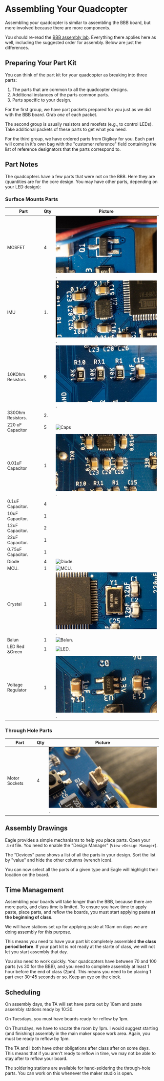 # Assembling Your Quadcopter

Assembling your quadcopter is similar to assembling the BBB board, but more involved because there are more components.

You should re-read the [BBB assembly lab](Readme.md).  Everything there applies here as well, including the suggested order for assembly.  Below are just the differences.

## Preparing Your Part Kit

You can think of the part kit for your quadcopter as breaking into three parts:

1.  The parts that are common to all the quadcopter designs.
2.  Additional instances of the parts common parts.
3.  Parts specific to your design.

For the first group, we have part packets prepared for you just as we did with the BBB board.  Grab *one* of each packet.

The second group is usually resistors and mosfets (e.g., to control LEDs).  Take additional packets of these parts to get what you need.

For the third group, we have ordered parts from Digikey for you.  Each part will come in it's own bag with the "customer reference" field containing the list of reference designators that the parts correspond to.

## Part Notes

The quadcopters have a few parts that were not on the BBB.  Here they are (quantities are for the core design.  You may have other parts, depending on your LED design):

### Surface Mounts Parts

| Part              | Qty | Picture                                            |
|-------------------|-----|----------------------------------------------------|
| MOSFET            | 4   |   ![Mosfet](images/mosfet.jpg).                    |
| IMU               | 1.  | ![IMU](images/IMU.jpg).                            | 
| 10KOhm Resistors  | 6   | ![Resistor](images/resistors.jpg).                 |
| 330Ohm Resistors. | 2.  ||
| 220 uF Capacitor  | 5   |   ![Caps](images/big_cap_orientation.jpg)          |
| 0.01uF Capacitor  | 1   | ![Capacitors](images/capacitors.jpg).              |
| 0.1uF Capacitor.  | 4   ||
| 10uF Capacitor.  | 1   ||
| 12uF Capacitor.  | 2   ||
| 22uF Capacitor.  | 1   ||
| 0.75uF Capacitor.  | 1   ||
| Diode             | 4   | ![Diode](images/diode_orientation.jpg).            | 
| MCU.              | 1   | ![MCU](images/MCU_alignment.jpg).                  |
| Crystal           | 1   | ![Crystal](images/crystal.jpg).                      |
| Balun             | 1   | ![Balun](images/balun_orientation.jpg).            |
| LED Red &Green    | 1   | ![LED](images/led_orientation.jpg).                |
| Voltage Regulator | 1   | ![Vgg](images/voltage-regulator.jpg).            |

### Through Hole Parts

| Part              | Qty | Picture                                            |
|-------------------|-----|----------------------------------------------------|
| Motor Sockets     | 4   | ![Motor Socket](images/motor-socket.jpg).          |


## Assembly Drawings

Eagle provides a simple mechanisms to help you place parts.  Open your `.brd` file.  You need to enable  the "Design Manager" (`View->Design Manager`).

The "Devices" pane shows a list of all the parts in your design.  Sort the list by "value" and hide the other columns (wrench icon).

You can now select all the parts of a given type and Eagle will highlight their location on the board.

## Time Management

Assembling your boards will take longer than the BBB, because there are more parts, and class time is limited.  To ensure you have time to apply paste, place parts, and reflow the boards, you must start applying paste **at the beginning of class**.  

We will have stations set up for applying paste at 10am on days we are doing assembly for this purpose.

This means you need to have your part kit completely assembled **the class period before**.  If your part kit is not ready at the starte of class, we will not let you start assembly that day.

You also need to work quickly.  Your quadcopters have between 70 and 100 parts (vs 30 for the BBB), and you need to complete assembly at least 1 hour before the end of class (2pm).  This means you need to be placing 1 part ever 30-45 seconds or so.  Keep an eye on the clock.

## Scheduling

On assembly days, the TA will set have parts out by 10am and paste assembly stations ready by 10:30.

On Tuesdays, you must have boards ready for reflow by 1pm. 

On Thursdays, we have to vacate the room by 1pm.  I would suggest starting (and finishing) assembly in the main maker space work area.  Again, you must be ready to reflow by 1pm.

The TA and I both have other obligations after class after on some days.  This means that if you aren't ready to reflow in time, we may not be able to stay after to reflow your board.

The soldering stations are available for hand-soldering the through-hole parts.  You can work on this whenever the maker studio is open.

